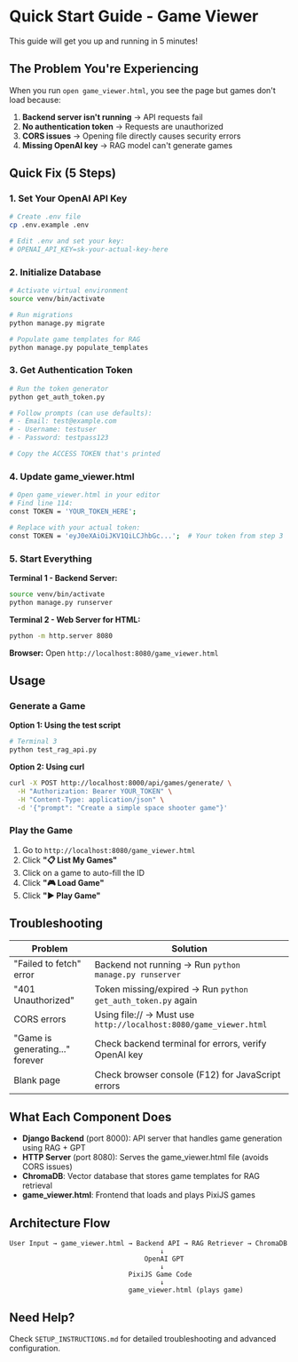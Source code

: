 # Quick Start Guide - Game Viewer

This guide will get you up and running in 5 minutes!

## The Problem You're Experiencing

When you run `open game_viewer.html`, you see the page but games don't load because:

1. **Backend server isn't running** → API requests fail
2. **No authentication token** → Requests are unauthorized
3. **CORS issues** → Opening file directly causes security errors
4. **Missing OpenAI key** → RAG model can't generate games

## Quick Fix (5 Steps)

### 1. Set Your OpenAI API Key

```bash
# Create .env file
cp .env.example .env

# Edit .env and set your key:
# OPENAI_API_KEY=sk-your-actual-key-here
```

### 2. Initialize Database

```bash
# Activate virtual environment
source venv/bin/activate

# Run migrations
python manage.py migrate

# Populate game templates for RAG
python manage.py populate_templates
```

### 3. Get Authentication Token

```bash
# Run the token generator
python get_auth_token.py

# Follow prompts (can use defaults):
# - Email: test@example.com
# - Username: testuser
# - Password: testpass123

# Copy the ACCESS TOKEN that's printed
```

### 4. Update game_viewer.html

```bash
# Open game_viewer.html in your editor
# Find line 114:
const TOKEN = 'YOUR_TOKEN_HERE';

# Replace with your actual token:
const TOKEN = 'eyJ0eXAiOiJKV1QiLCJhbGc...';  # Your token from step 3
```

### 5. Start Everything

**Terminal 1 - Backend Server:**
```bash
source venv/bin/activate
python manage.py runserver
```

**Terminal 2 - Web Server for HTML:**
```bash
python -m http.server 8080
```

**Browser:**
Open `http://localhost:8080/game_viewer.html`

## Usage

### Generate a Game

**Option 1: Using the test script**
```bash
# Terminal 3
python test_rag_api.py
```

**Option 2: Using curl**
```bash
curl -X POST http://localhost:8000/api/games/generate/ \
  -H "Authorization: Bearer YOUR_TOKEN" \
  -H "Content-Type: application/json" \
  -d '{"prompt": "Create a simple space shooter game"}'
```

### Play the Game

1. Go to `http://localhost:8080/game_viewer.html`
2. Click **"📋 List My Games"**
3. Click on a game to auto-fill the ID
4. Click **"🎮 Load Game"**
5. Click **"▶️ Play Game"**

## Troubleshooting

| Problem | Solution |
|---------|----------|
| "Failed to fetch" error | Backend not running → Run `python manage.py runserver` |
| "401 Unauthorized" | Token missing/expired → Run `python get_auth_token.py` again |
| CORS errors | Using file:// → Must use `http://localhost:8080/game_viewer.html` |
| "Game is generating..." forever | Check backend terminal for errors, verify OpenAI key |
| Blank page | Check browser console (F12) for JavaScript errors |

## What Each Component Does

- **Django Backend** (port 8000): API server that handles game generation using RAG + GPT
- **HTTP Server** (port 8080): Serves the game_viewer.html file (avoids CORS issues)
- **ChromaDB**: Vector database that stores game templates for RAG retrieval
- **game_viewer.html**: Frontend that loads and plays PixiJS games

## Architecture Flow

```
User Input → game_viewer.html → Backend API → RAG Retriever → ChromaDB
                                      ↓
                                  OpenAI GPT
                                      ↓
                              PixiJS Game Code
                                      ↓
                              game_viewer.html (plays game)
```

## Need Help?

Check `SETUP_INSTRUCTIONS.md` for detailed troubleshooting and advanced configuration.
